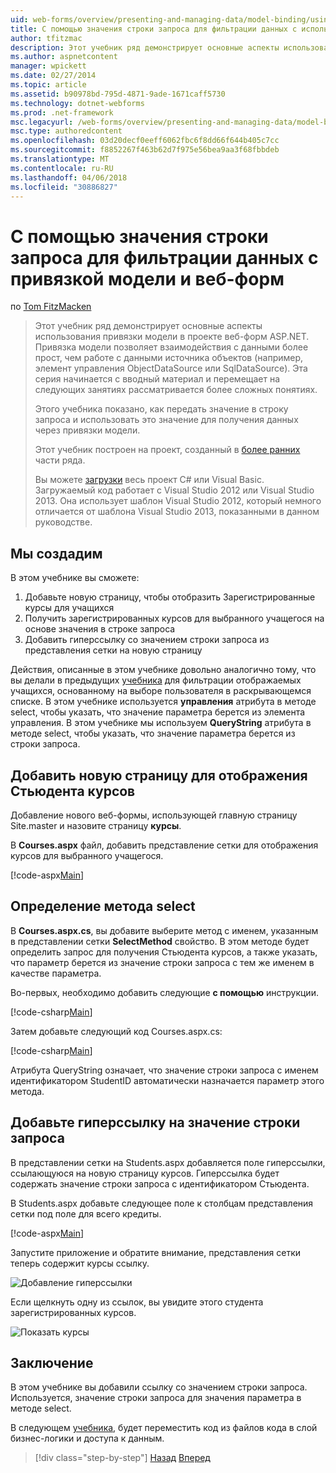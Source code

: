 ```yaml
---
uid: web-forms/overview/presenting-and-managing-data/model-binding/using-query-string-values-to-retrieve-data
title: С помощью значения строки запроса для фильтрации данных с использованием привязки модели и веб-формы | Документы Microsoft
author: tfitzmac
description: Этот учебник ряд демонстрирует основные аспекты использования привязки модели в проекте веб-форм ASP.NET. Привязка модели позволяет взаимодействия с данными дополнительные прямые-...
ms.author: aspnetcontent
manager: wpickett
ms.date: 02/27/2014
ms.topic: article
ms.assetid: b90978bd-795d-4871-9ade-1671caff5730
ms.technology: dotnet-webforms
ms.prod: .net-framework
msc.legacyurl: /web-forms/overview/presenting-and-managing-data/model-binding/using-query-string-values-to-retrieve-data
msc.type: authoredcontent
ms.openlocfilehash: 03d20decf0eeff6062fbc6f8dd66f644b405c7cc
ms.sourcegitcommit: f8852267f463b62d7f975e56bea9aa3f68fbbdeb
ms.translationtype: MT
ms.contentlocale: ru-RU
ms.lasthandoff: 04/06/2018
ms.locfileid: "30886827"
---
```

<a name="using-query-string-values-to-filter-data-with-model-binding-and-web-forms"></a>С помощью значения строки запроса для фильтрации данных с привязкой модели и веб-форм
====================
по [Tom FitzMacken](https://github.com/tfitzmac)

> Этот учебник ряд демонстрирует основные аспекты использования привязки модели в проекте веб-форм ASP.NET. Привязка модели позволяет взаимодействия с данными более прост, чем работе с данными источника объектов (например, элемент управления ObjectDataSource или SqlDataSource). Эта серия начинается с вводный материал и перемещает на следующих занятиях рассматривается более сложных понятиях.
> 
> Этого учебника показано, как передать значение в строку запроса и использовать это значение для получения данных через привязки модели.
> 
> Этот учебник построен на проект, созданный в [более ранних](retrieving-data.md) части ряда.
> 
> Вы можете [загрузки](https://go.microsoft.com/fwlink/?LinkId=286116) весь проект C# или Visual Basic. Загружаемый код работает с Visual Studio 2012 или Visual Studio 2013. Она использует шаблон Visual Studio 2012, который немного отличается от шаблона Visual Studio 2013, показанными в данном руководстве.


## <a name="what-youll-build"></a>Мы создадим

В этом учебнике вы сможете:

1. Добавьте новую страницу, чтобы отобразить Зарегистрированные курсы для учащихся
2. Получить зарегистрированных курсов для выбранного учащегося на основе значения в строке запроса
3. Добавить гиперссылку со значением строки запроса из представления сетки на новую страницу

Действия, описанные в этом учебнике довольно аналогично тому, что вы делали в предыдущих [учебника](sorting-paging-and-filtering-data.md) для фильтрации отображаемых учащихся, основанному на выборе пользователя в раскрывающемся списке. В этом учебнике используется **управления** атрибута в методе select, чтобы указать, что значение параметра берется из элемента управления. В этом учебнике мы используем **QueryString** атрибута в методе select, чтобы указать, что значение параметра берется из строки запроса.

## <a name="add-new-page-for-displaying-a-students-courses"></a>Добавить новую страницу для отображения Стьюдента курсов

Добавление нового веб-формы, использующей главную страницу Site.master и назовите страницу **курсы**.

В **Courses.aspx** файл, добавить представление сетки для отображения курсов для выбранного учащегося.

[!code-aspx[Main](using-query-string-values-to-retrieve-data/samples/sample1.aspx)]

## <a name="define-the-select-method"></a>Определение метода select

В **Courses.aspx.cs**, вы добавите выберите метод с именем, указанным в представлении сетки **SelectMethod** свойство. В этом методе будет определить запрос для получения Стьюдента курсов, а также указать, что параметр берется из значение строки запроса с тем же именем в качестве параметра.

Во-первых, необходимо добавить следующие **с помощью** инструкции.

[!code-csharp[Main](using-query-string-values-to-retrieve-data/samples/sample2.cs)]

Затем добавьте следующий код Courses.aspx.cs:

[!code-csharp[Main](using-query-string-values-to-retrieve-data/samples/sample3.cs)]

Атрибута QueryString означает, что значение строки запроса с именем идентификатором StudentID автоматически назначается параметр этого метода.

## <a name="add-hyperlink-with-query-string-value"></a>Добавьте гиперссылку на значение строки запроса

В представлении сетки на Students.aspx добавляется поле гиперссылки, ссылающуюся на новую страницу курсов. Гиперссылка будет содержать значение строки запроса с идентификатором Стьюдента.

В Students.aspx добавьте следующее поле к столбцам представления сетки под поле для всего кредиты.

[!code-aspx[Main](using-query-string-values-to-retrieve-data/samples/sample4.aspx?highlight=7-8)]

Запустите приложение и обратите внимание, представления сетки теперь содержит курсы ссылку.

![Добавление гиперссылки](using-query-string-values-to-retrieve-data/_static/image1.png)

Если щелкнуть одну из ссылок, вы увидите этого студента зарегистрированных курсов.

![Показать курсы](using-query-string-values-to-retrieve-data/_static/image2.png)

## <a name="conclusion"></a>Заключение

В этом учебнике вы добавили ссылку со значением строки запроса. Используется, значение строки запроса для значения параметра в методе select.

В следующем [учебника](adding-business-logic-layer.md), будет переместить код из файлов кода в слой бизнес-логики и доступа к данным.

> [!div class="step-by-step"]
> [Назад](integrating-jquery-ui.md)
> [Вперед](adding-business-logic-layer.md)
